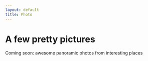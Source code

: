 ```yaml
---
layout: default
title: Photo
---
```


A few pretty pictures
=====================

Coming soon: awesome panoramic photos from interesting places